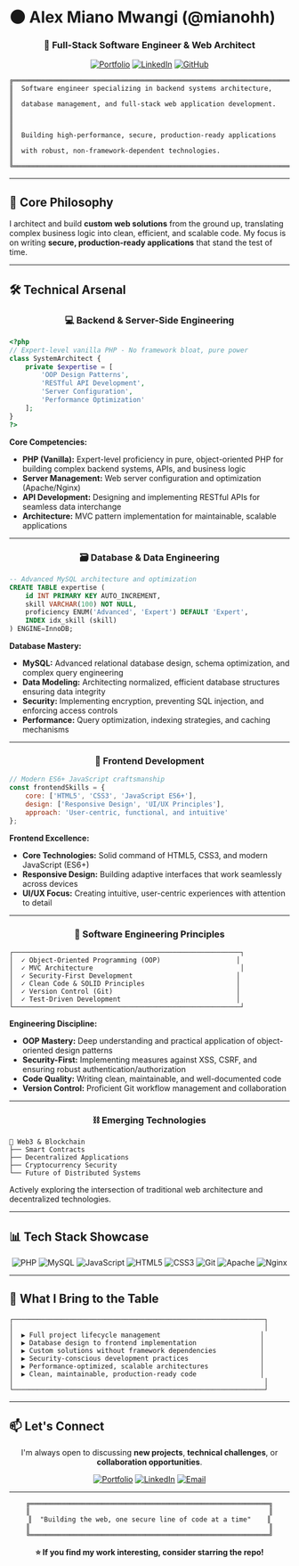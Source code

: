 # 🌑 Alex Miano Mwangi (@mianohh)

<div align="center">

### 🚀 Full-Stack Software Engineer & Web Architect

[![Portfolio](https://img.shields.io/badge/Portfolio-000000?style=for-the-badge&logo=About.me&logoColor=white)](https://alexmiano.free.nf)
[![LinkedIn](https://img.shields.io/badge/LinkedIn-0A66C2?style=for-the-badge&logo=linkedin&logoColor=white)](https://www.linkedin.com/in/alex-miano-2085832a3/)
[![GitHub](https://img.shields.io/badge/GitHub-181717?style=for-the-badge&logo=github&logoColor=white)](https://github.com/mianohh)

</div>

```ascii
╔═══════════════════════════════════════════════════════════════════════╗
║  Software engineer specializing in backend systems architecture,     ║
║  database management, and full-stack web application development.    ║
║                                                                       ║
║  Building high-performance, secure, production-ready applications    ║
║  with robust, non-framework-dependent technologies.                  ║
╚═══════════════════════════════════════════════════════════════════════╝
```

---

## 🎯 Core Philosophy

I architect and build **custom web solutions** from the ground up, translating complex business logic into clean, efficient, and scalable code. My focus is on writing **secure, production-ready applications** that stand the test of time.

---

## 🛠️ Technical Arsenal

<div align="center">

### 💻 Backend & Server-Side Engineering

</div>

```php
<?php
// Expert-level vanilla PHP - No framework bloat, pure power
class SystemArchitect {
    private $expertise = [
        'OOP Design Patterns',
        'RESTful API Development',
        'Server Configuration',
        'Performance Optimization'
    ];
}
?>
```

**Core Competencies:**
- **PHP (Vanilla):** Expert-level proficiency in pure, object-oriented PHP for building complex backend systems, APIs, and business logic
- **Server Management:** Web server configuration and optimization (Apache/Nginx)
- **API Development:** Designing and implementing RESTful APIs for seamless data interchange
- **Architecture:** MVC pattern implementation for maintainable, scalable applications

---

<div align="center">

### 🗃️ Database & Data Engineering

</div>

```sql
-- Advanced MySQL architecture and optimization
CREATE TABLE expertise (
    id INT PRIMARY KEY AUTO_INCREMENT,
    skill VARCHAR(100) NOT NULL,
    proficiency ENUM('Advanced', 'Expert') DEFAULT 'Expert',
    INDEX idx_skill (skill)
) ENGINE=InnoDB;
```

**Database Mastery:**
- **MySQL:** Advanced relational database design, schema optimization, and complex query engineering
- **Data Modeling:** Architecting normalized, efficient database structures ensuring data integrity
- **Security:** Implementing encryption, preventing SQL injection, and enforcing access controls
- **Performance:** Query optimization, indexing strategies, and caching mechanisms

---

<div align="center">

### 🎨 Frontend Development

</div>

```javascript
// Modern ES6+ JavaScript craftsmanship
const frontendSkills = {
    core: ['HTML5', 'CSS3', 'JavaScript ES6+'],
    design: ['Responsive Design', 'UI/UX Principles'],
    approach: 'User-centric, functional, and intuitive'
};
```

**Frontend Excellence:**
- **Core Technologies:** Solid command of HTML5, CSS3, and modern JavaScript (ES6+)
- **Responsive Design:** Building adaptive interfaces that work seamlessly across devices
- **UI/UX Focus:** Creating intuitive, user-centric experiences with attention to detail

---

<div align="center">

### 🧠 Software Engineering Principles

</div>

```
┌─────────────────────────────────────────────────────────┐
│  ✓ Object-Oriented Programming (OOP)                   │
│  ✓ MVC Architecture                                     │
│  ✓ Security-First Development                          │
│  ✓ Clean Code & SOLID Principles                       │
│  ✓ Version Control (Git)                               │
│  ✓ Test-Driven Development                             │
└─────────────────────────────────────────────────────────┘
```

**Engineering Discipline:**
- **OOP Mastery:** Deep understanding and practical application of object-oriented design patterns
- **Security-First:** Implementing measures against XSS, CSRF, and ensuring robust authentication/authorization
- **Code Quality:** Writing clean, maintainable, and well-documented code
- **Version Control:** Proficient Git workflow management and collaboration

---

<div align="center">

### ⛓️ Emerging Technologies

</div>

```
🔐 Web3 & Blockchain
├── Smart Contracts
├── Decentralized Applications
├── Cryptocurrency Security
└── Future of Distributed Systems
```

Actively exploring the intersection of traditional web architecture and decentralized technologies.

---

## 📊 Tech Stack Showcase

<div align="center">

![PHP](https://img.shields.io/badge/PHP-777BB4?style=for-the-badge&logo=php&logoColor=white)
![MySQL](https://img.shields.io/badge/MySQL-4479A1?style=for-the-badge&logo=mysql&logoColor=white)
![JavaScript](https://img.shields.io/badge/JavaScript-F7DF1E?style=for-the-badge&logo=javascript&logoColor=black)
![HTML5](https://img.shields.io/badge/HTML5-E34F26?style=for-the-badge&logo=html5&logoColor=white)
![CSS3](https://img.shields.io/badge/CSS3-1572B6?style=for-the-badge&logo=css3&logoColor=white)
![Git](https://img.shields.io/badge/Git-F05032?style=for-the-badge&logo=git&logoColor=white)
![Apache](https://img.shields.io/badge/Apache-D22128?style=for-the-badge&logo=apache&logoColor=white)
![Nginx](https://img.shields.io/badge/Nginx-009639?style=for-the-badge&logo=nginx&logoColor=white)

</div>

---

## 🎯 What I Bring to the Table

```
┌───────────────────────────────────────────────────────────────┐
│                                                               │
│  ▶ Full project lifecycle management                         │
│  ▶ Database design to frontend implementation                │
│  ▶ Custom solutions without framework dependencies           │
│  ▶ Security-conscious development practices                  │
│  ▶ Performance-optimized, scalable architectures             │
│  ▶ Clean, maintainable, production-ready code                │
│                                                               │
└───────────────────────────────────────────────────────────────┘
```

---

## 📫 Let's Connect

<div align="center">

I'm always open to discussing **new projects**, **technical challenges**, or **collaboration opportunities**.

[![Portfolio](https://img.shields.io/badge/🌐_Portfolio-Visit_Site-000000?style=for-the-badge)](https://alexmiano.free.nf)
[![LinkedIn](https://img.shields.io/badge/💼_LinkedIn-Connect-0A66C2?style=for-the-badge)](https://www.linkedin.com/in/alex-miano-2085832a3/)
[![Email](https://img.shields.io/badge/📧_Email-Get_in_Touch-EA4335?style=for-the-badge)](mailto:contact@alexmiano.free.nf)

</div>

---

<div align="center">

```
╔════════════════════════════════════════════════════════════╗
║                                                            ║
║  "Building the web, one secure line of code at a time"    ║
║                                                            ║
╚════════════════════════════════════════════════════════════╝
```

**⭐ If you find my work interesting, consider starring the repo!**

</div>
